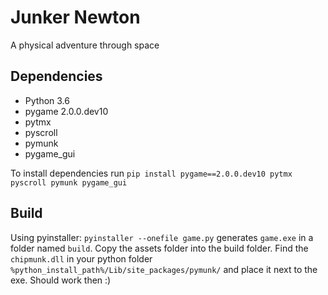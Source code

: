 # Junker Newton

A physical adventure through space

## Dependencies

- Python 3.6
- pygame 2.0.0.dev10
- pytmx
- pyscroll
- pymunk
- pygame_gui

To install dependencies run `pip install pygame==2.0.0.dev10 pytmx pyscroll pymunk pygame_gui`


## Build

Using pyinstaller: `pyinstaller --onefile game.py` generates `game.exe` in a folder named `build`.
Copy the assets folder into the build folder.
Find the `chipmunk.dll` in your python folder `%python_install_path%/Lib/site_packages/pymunk/` and place it next to the exe.
Should work then :)
